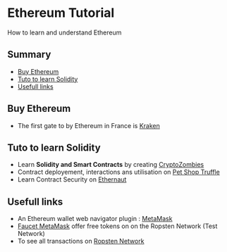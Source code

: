 # Ethereum Tutorial

How to learn and understand Ethereum 

## Summary

- [Buy Ethereum](#buy-ethereum)
- [Tuto to learn Solidity](#tuto-to-learn-solidity)
- [Usefull links](#usefull-links)

## Buy Ethereum

- The first gate to by Ethereum in France is [Kraken](https://www.kraken.com/ "Kraken.com")

## Tuto to learn Solidity

- Learn __Solidity and Smart Contracts__ by creating [CryptoZombies](https://cryptozombies.io/ "CryptoZombies by Loom")
- Contract deployement, interactions ans utilisation on [Pet Shop Truffle](http://truffleframework.com/tutorials/pet-shop "Pet Shop Truffle")
- Learn Contract Security on [Ethernaut](https://ethernaut.zeppelin.solutions/ "Ethernaut")

## Usefull links

- An Ethereum wallet web navigator plugin : [MetaMask](https://metamask.io/ "MetaMask plugin")
- [Faucet MetaMask](https://faucet.metamask.io/ "Faucet MetaMask") offer free tokens on on the Ropsten Network (Test Network)
- To see all transactions on [Ropsten Network](https://ropsten.etherscan.io/)
